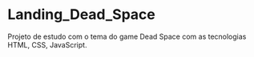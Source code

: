 # Landing_Dead_Space
Projeto de estudo com o tema do game Dead Space com as tecnologias HTML, CSS, JavaScript.
